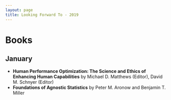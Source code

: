 ```yaml
---
layout: page
title: Looking Forward To - 2019
---
```


# Books

## January 


- **Human Performance Optimization: The Science and Ethics of Enhancing Human Capabilities** by Michael D. Matthews (Editor), David M. Schnyer (Editor) 
- **Foundations of Agnostic Statistics** by Peter M. Aronow and Benjamin T. Miller 
